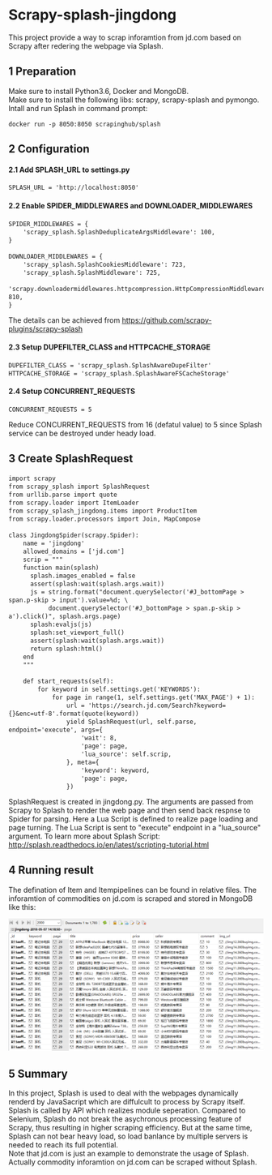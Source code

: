 # Scrapy-splash-jingdong
This project provide a way to scrap inforamtion from jd.com based on Scrapy after redering the webpage via Splash.
## 1 Preparation
Make sure to install Python3.6, Docker and MongoDB.<br>
Make sure to install the following libs: scrapy, scrapy-splash and pymongo.<br>
Intall and run Splash in command prompt:

    docker run -p 8050:8050 scrapinghub/splash
## 2 Configuration
#### 2.1 Add SPLASH_URL to settings.py

    SPLASH_URL = 'http://localhost:8050'
#### 2.2 Enable SPIDER_MIDDLEWARES and DOWNLOADER_MIDDLEWARES

    SPIDER_MIDDLEWARES = {
        'scrapy_splash.SplashDeduplicateArgsMiddleware': 100,
    }
    
    DOWNLOADER_MIDDLEWARES = {
        'scrapy_splash.SplashCookiesMiddleware': 723,
        'scrapy_splash.SplashMiddleware': 725,
        'scrapy.downloadermiddlewares.httpcompression.HttpCompressionMiddleware': 810,
    }
The details can be achieved from https://github.com/scrapy-plugins/scrapy-splash
#### 2.3 Setup DUPEFILTER_CLASS and HTTPCACHE_STORAGE

    DUPEFILTER_CLASS = 'scrapy_splash.SplashAwareDupeFilter'
    HTTPCACHE_STORAGE = 'scrapy_splash.SplashAwareFSCacheStorage'
#### 2.4 Setup CONCURRENT_REQUESTS

    CONCURRENT_REQUESTS = 5
Reduce CONCURRENT_REQUESTS from 16 (defatul value) to 5 since Splash service can be destroyed under heady load.
## 3 Create SplashRequest
    import scrapy
    from scrapy_splash import SplashRequest
    from urllib.parse import quote
    from scrapy.loader import ItemLoader
    from scrapy_splash_jingdong.items import ProductItem
    from scrapy.loader.processors import Join, MapCompose

    class JingdongSpider(scrapy.Spider):
        name = 'jingdong'
        allowed_domains = ['jd.com']
        scrip = """
        function main(splash)
          splash.images_enabled = false
          assert(splash:wait(splash.args.wait))
          js = string.format("document.querySelector('#J_bottomPage > span.p-skip > input').value=%d; \
               document.querySelector('#J_bottomPage > span.p-skip > a').click()", splash.args.page)
          splash:evaljs(js)
          splash:set_viewport_full()
          assert(splash:wait(splash.args.wait))
          return splash:html()
        end
        """

        def start_requests(self):
            for keyword in self.settings.get('KEYWORDS'):
                for page in range(1, self.settings.get('MAX_PAGE') + 1):
                    url = 'https://search.jd.com/Search?keyword={}&enc=utf-8'.format(quote(keyword))
                    yield SplashRequest(url, self.parse, endpoint='execute', args={
                        'wait': 8,
                        'page': page,
                        'lua_source': self.scrip,
                    }, meta={
                        'keyword': keyword,
                        'page': page,
                    })
SplashRequest is created in jingdong.py. The arguments are passed from Scrapy to Splash to render the web page and then send back respnse to Spider for parsing. Here a Lua Script is defined to realize page loading and page turning. The Lua Script is sent to "execute" endpoint in a "lua_source" argument. To learn more about Splash Script: http://splash.readthedocs.io/en/latest/scripting-tutorial.html
## 4 Running result
The defination of Item and Itempipelines can be found in relative files. The inforamtion of commodities on jd.com is scraped and stored in MongoDB like this:

![](screenshot/MongoDB.png "MongoDB")
## 5 Summary
In this project, Splash is used to deal with the webpages dynamically renderd by JavaSacript which are diffulcult to process by Scrapy itself. Splash is called by API which realizes module seperation. Compared to Selenium, Splash do not break the asychronous processing feature of Scrapy, thus resulting in higher scraping efficiency. But at the same time, Splash can not bear heavy load, so load banlance by multiple servers is needed to reach its full potential.<br>
Note that jd.com is just an example to demonstrate the usage of Splash. Actually commodity inforamtion on jd.com can be scraped without Splash.

